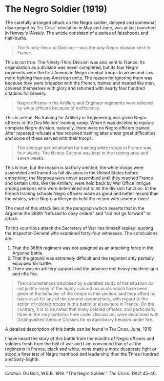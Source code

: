 <!--
title:   The Negro Soldier
author:  Du Bois, W.E.B.
journal: The Crisis
year:    1919
volume:  19
issue:   2
pages:   45-46
-->

# The Negro Soldier (1919)

The carefully arranged attack on the Negro soldier, delayed and somewhat disarranged by <span style="font-variant:small-caps;">The Crisis</span>' revelation in May and June, was at last launched in *Harvey's Weekly*. The article consisted of a series of falsehoods and half-truths.

> The Ninety-Second Division---was the only Negro division sent to France.

This is not true. The Ninety-Third Division was also sent to France. Its organization as a division was never completed, but its four Negro regiments were the first American Negro combat troops to arrive and saw more fighting than any American units. The reason for ignoring them was because they were brigaded with the French, trained and treated like men, covered themselves with glory and returned with nearly four hundred citations for bravery.

> Negro officers in the Artillery and Engineer regiments were relieved by white officers because of inefficiency.

This is untrue. No training for Artillery or Engineering was given Negro officers in the Des Moines' training camp. When it was decided to equip a complete Negro division, naturally, there were no Negro officers trained. After repeated refusals a few received training later under great difficulties and some of these served with their troops.

> The average period allotted for training white troops in France was four weeks. The Ninety-Second was kept in the training area and seven weeks.

This is true, but the reason is tactfully omitted; the white troops were assembled and trained as full divisions in the United States before embarking; the Negroes were never assembled until they reached France and certain units, like the Artillery, were held back by War Office intrigue among persons who were determined not to let the division function. In the French training schools Negro officers made as good and better record than the whites, while Negro artillerymen held the record with seventy-fives!

The meat of this attack lies in the paragraph which asserts that in the Argonne the 368th "refused to obey orders" and "did not go forward" to attack.

To this scurrilous attack the Secretary of War has himself replied, quoting the Inspector-General who examined forty-four witnesses. The conclusions are:

1. That the 368th regiment was not assigned as an attacking force in the Argonne battle.
2. That the ground was extremely difficult and the regiment only partially equipped for battle.
3. There was no artillery support and the advance met heavy machine-gun and rifle fire.

> The circumstances disclosed by a detailed study of the situation do not justify many of the highly colored accounts which have been given of the behavior of the troops in this section, and they afford no basis at all for any of the general assumptions, with regard to the action of colored troops in this battle or elsewhere in France. On the contrary, it is to be noted that many colored officers, and particularly three in the very battalion here under discussion, were decorated with Distinguished Service Crosses for extraordinary heroism under fire.

A detailed description of this battle can be found in <span style="font-variant:small-caps;">The Crisis</span>, June, 1919.

I have heard the story of this battle from the mouths of Negro officers and soldiers fresh from the hell of war and I am convinced that of all the regiments in France, black and white, none made a more desperate fight or stood a finer test of Negro manhood and leadership than the Three Hundred and Sixty-Eighth.

______________
*Citation:* Du Bois, W.E.B. 1919. "The Negro Soldier." *The Crisis*. 19(2):45&ndash;46.